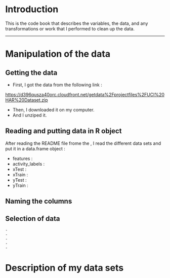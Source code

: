 # Introduction

This is the code book that describes the variables, the data, and any transformations or work that I performed to clean up the data.

-----------------------------------------------------------

# Manipulation of the data

## Getting the data

* First, I got the data from the following link :

https://d396qusza40orc.cloudfront.net/getdata%2Fprojectfiles%2FUCI%20HAR%20Dataset.zip

* Then, I downloaded it on my computer.
* And I unziped it.

## Reading and putting data in R object

After reading the README file frome the , I read the different data sets and put it in a data.frame object :
* features :
* activity_labels :
* xTest :
* xTrain :
* yTest :
* yTrain :

## Naming the columns



## Selection of data
    -
    -
    -
    -
    -

## 

# Description of my data sets


